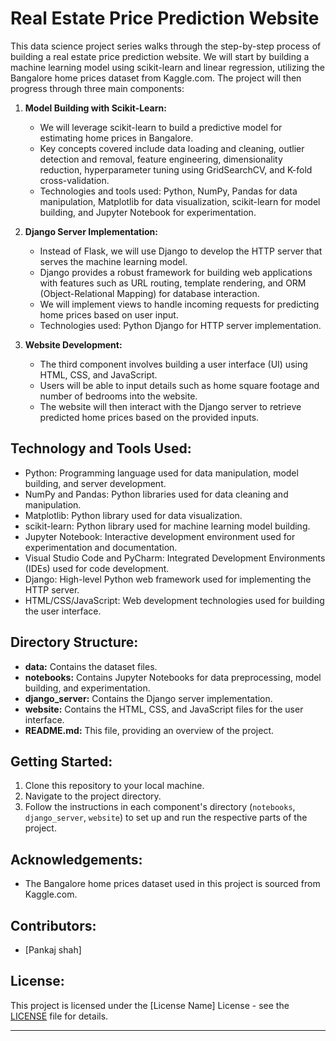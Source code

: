 # Real Estate Price Prediction Website

This data science project series walks through the step-by-step process of building a real estate price prediction website. We will start by building a machine learning model using scikit-learn and linear regression, utilizing the Bangalore home prices dataset from Kaggle.com. The project will then progress through three main components:

1. **Model Building with Scikit-Learn:**
   - We will leverage scikit-learn to build a predictive model for estimating home prices in Bangalore.
   - Key concepts covered include data loading and cleaning, outlier detection and removal, feature engineering, dimensionality reduction, hyperparameter tuning using GridSearchCV, and K-fold cross-validation.
   - Technologies and tools used: Python, NumPy, Pandas for data manipulation, Matplotlib for data visualization, scikit-learn for model building, and Jupyter Notebook for experimentation.

2. **Django Server Implementation:**
   - Instead of Flask, we will use Django to develop the HTTP server that serves the machine learning model.
   - Django provides a robust framework for building web applications with features such as URL routing, template rendering, and ORM (Object-Relational Mapping) for database interaction.
   - We will implement views to handle incoming requests for predicting home prices based on user input.
   - Technologies used: Python Django for HTTP server implementation.

3. **Website Development:**
   - The third component involves building a user interface (UI) using HTML, CSS, and JavaScript.
   - Users will be able to input details such as home square footage and number of bedrooms into the website.
   - The website will then interact with the Django server to retrieve predicted home prices based on the provided inputs.

## Technology and Tools Used:
- Python: Programming language used for data manipulation, model building, and server development.
- NumPy and Pandas: Python libraries used for data cleaning and manipulation.
- Matplotlib: Python library used for data visualization.
- scikit-learn: Python library used for machine learning model building.
- Jupyter Notebook: Interactive development environment used for experimentation and documentation.
- Visual Studio Code and PyCharm: Integrated Development Environments (IDEs) used for code development.
- Django: High-level Python web framework used for implementing the HTTP server.
- HTML/CSS/JavaScript: Web development technologies used for building the user interface.

## Directory Structure:
- **data:** Contains the dataset files.
- **notebooks:** Contains Jupyter Notebooks for data preprocessing, model building, and experimentation.
- **django_server:** Contains the Django server implementation.
- **website:** Contains the HTML, CSS, and JavaScript files for the user interface.
- **README.md:** This file, providing an overview of the project.

## Getting Started:
1. Clone this repository to your local machine.
2. Navigate to the project directory.
3. Follow the instructions in each component's directory (`notebooks`, `django_server`, `website`) to set up and run the respective parts of the project.

## Acknowledgements:
- The Bangalore home prices dataset used in this project is sourced from Kaggle.com.

## Contributors:
- [Pankaj shah]

## License:
This project is licensed under the [License Name] License - see the [LICENSE](LICENSE) file for details.

---


